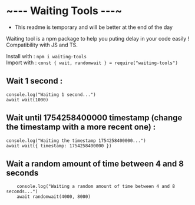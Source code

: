 <h1>~--- Waiting Tools ---~</h1>

- This readme is temporary and will be better at the end of the day

Waiting tool is a npm package to help you puting delay in your code easily !
Compatibility with JS and TS.

Install with : ``npm i waiting-tools``</br>
Import with : ``const { wait, randomwait } = require("waiting-tools")``</br>

## Wait 1 second :

```
console.log("Waiting 1 second...")
await wait(1000)
```

## Wait until 1754258400000 timestamp (change the timestamp with a more recent one) : 

```
console.log("Waiting the timestamp 1754258400000...")
await wait({ timestamp: 1754258400000 })
```

## Wait a random amount of time between 4 and 8 seconds

```
    console.log("Waiting a random amount of time between 4 and 8 seconds...")
    await randomwait(4000, 8000)
```